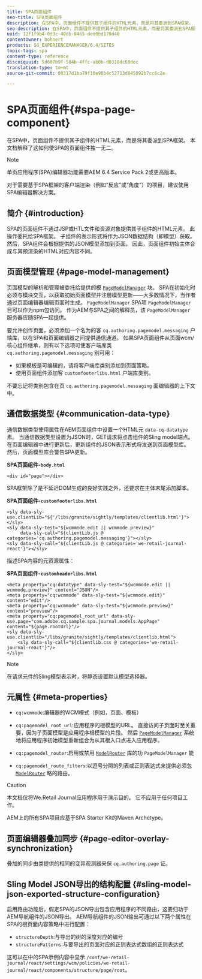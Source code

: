 ```yaml
---
title: SPA页面组件
seo-title: SPA页面组件
description: 在SPA中，页面组件不提供其子组件的HTML元素，而是将其委派到SPA框架。 本文档解释了这如何使SPA的页面组件独一无二。
seo-description: 在SPA中，页面组件不提供其子组件的HTML元素，而是将其委派到SPA框架。 本文档解释了这如何使SPA的页面组件独一无二。
uuid: 12f1f9b4-0d3c-40db-8465-dee0bd178d40
contentOwner: bohnert
products: SG_EXPERIENCEMANAGER/6.4/SITES
topic-tags: spa
content-type: reference
discoiquuid: 5d607b9f-584b-4ffc-ab0b-d0318dc69dec
translation-type: tm+mt
source-git-commit: 00317d1ba79f10e98b4c52713d845092b7cc6c2e

---
```



# SPA页面组件{#spa-page-component}

在SPA中，页面组件不提供其子组件的HTML元素，而是将其委派到SPA框架。 本文档解释了这如何使SPA的页面组件独一无二。

>[!NOTE]
>
>单页应用程序(SPA)编辑器功能需要AEM 6.4 Service Pack 2或更高版本。
>
>对于需要基于SPA框架的客户端渲染（例如“反应”或“角度”）的项目，建议使用SPA编辑器解决方案。

## 简介 {#introduction}

SPA的页面组件不通过JSP或HTL文件和资源对象提供其子组件的HTML元素。 此操作委托给SPA框架。 子组件的表示形式将作为JSON数据结构（即模型）获取。 然后，SPA组件会根据提供的JSON模型添加到页面。 因此，页面组件初始主体合成与其预渲染的HTML对应内容不同。

## 页面模型管理 {#page-model-management}

页面模型的解析和管理被委托给提供的模 [`PageModelManager`](/help/sites-developing/spa-blueprint.md#pagemodelmanager) 块。 SPA在初始化时必须与模块交互，以获取初始页面模型并注册模型更新——大多数情况下，当作者通过页面编辑器编辑页面时生成。 `PageModelManager` SPA项 `PageModelManager` 目可以作为npm包访问。 作为AEM与SPA之间的解释员，该 `PageModelManager` 服务器应随SPA一起提供。

要允许创作页面，必须添加一个名为的客 `cq.authoring.pagemodel.messaging` 户端库，以在SPA和页面编辑器之间提供通信通道。 如果SPA页面组件从页面wcm/核心组件继承，则有以下选项可使客户端库类 `cq.authoring.pagemodel.messaging` 别可用：

* 如果模板是可编辑的，请将客户端库类别添加到页面策略。
* 使用页面组件添加客 `customfooterlibs.html` 户端库类别。

不要忘记将类别包含在页 `cq.authoring.pagemodel.messaging` 面编辑器的上下文中。

## 通信数据类型 {#communication-data-type}

通信数据类型使用属性在AEM页面组件中设置一个HTML元 `data-cq-datatype` 素。 当通信数据类型设置为JSON时，GET请求将点击组件的Sling model端点。 在页面编辑器中进行更新后，更新组件的JSON表示形式将发送到页面模型库。 然后，页面模型库会警告SPA更新。

**SPA页面组件-`body.html`**

```
<div id="page"></div>
```

SPA框架除了是不延迟DOM生成的良好实践之外，还要求在主体末尾添加脚本。

**SPA页面组件-`customfooterlibs.html`**

```
<sly data-sly-use.clientLib="${'/libs/granite/sightly/templates/clientlib.html'}"></sly>
<sly data-sly-test="${wcmmode.edit || wcmmode.preview}"
     data-sly-call="${clientLib.js @ categories='cq.authoring.pagemodel.messaging'}"></sly>
<sly data-sly-call="${clientLib.js @ categories='we-retail-journal-react'}"></sly>
```

描述SPA内容的元资源属性：

**SPA页面组件-`customheaderlibs.html`**

```
<meta property="cq:datatype" data-sly-test="${wcmmode.edit || wcmmode.preview}" content="JSON"/>
<meta property="cq:wcmmode" data-sly-test="${wcmmode.edit}" content="edit"/>
<meta property="cq:wcmmode" data-sly-test="${wcmmode.preview}" content="preview"/>
<meta property="cq:pagemodel_root_url" data-sly-use.page="com.adobe.cq.sample.spa.journal.models.AppPage" content="${page.rootUrl}"/>
<sly data-sly-use.clientlib="/libs/granite/sightly/templates/clientlib.html">
    <sly data-sly-call="${clientlib.css @ categories='we-retail-journal-react'}"/>
</sly>
```

>[!NOTE]
>
>在请求元件的Sling模型表示时，将静态设置默认模型选择器。

## 元属性 {#meta-properties}

* `cq:wcmmode`:编辑器的WCM模式（例如，页面、模板）
* `cq:pagemodel_root_url`:应用程序的根模型的URL。 直接访问子页面时至关重要，因为子页面模型是应用程序根模型的片段。 然后 [`PageModelManager`](/help/sites-developing/spa-page-component.md) 系统地将应用程序初始模型重新组合为从其根入口点进入应用程序。

* `cq:pagemodel_router`:启用或禁用 [`ModelRouter`](/help/sites-developing/spa-routing.md) 库的功 `PageModelManager` 能

* `cq:pagemodel_route_filters`:以逗号分隔的列表或正则表达式来提供必须忽 [`ModelRouter`](/help/sites-developing/spa-routing.md) 略的路由。

>[!CAUTION]
>
>本文档仅将We.Retail Journal应用程序用于演示目的。 它不应用于任何项目工作。
>
>AEM上的所有SPA项目应基于SPA Starter Kit的Maven Archetype。

## 页面编辑器叠加同步 {#page-editor-overlay-synchronization}

叠加的同步由类提供的相同的变异观测器来保 `cq.authoring.page` 证。

## Sling Model JSON导出的结构配置 {#sling-model-json-exported-structure-configuration}

启用路由功能后，假定SPA的JSON导出包含应用程序的不同路由，这要归功于AEM导航组件的JSON导出。 AEM导航组件的JSON输出可通过以下两个属性在SPA的根页面内容策略中进行配置：

* `structureDepth`:与导出的树的深度对应的编号
* `structurePatterns`:与要导出的页面对应的正则表达式数组的正则表达式

这可以在中的SPA示例内容中显示 `/conf/we-retail-journal/react/settings/wcm/policies/we-retail-journal/react/components/structure/page/root`。